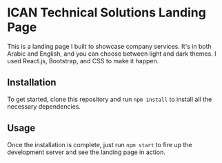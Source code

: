 # ICAN Technical Solutions Landing Page

This is a landing page I built to showcase company services. It's in both Arabic and English, and you can choose between light and dark themes. I used React.js, Bootstrap, and CSS to make it happen.

## Installation

To get started, clone this repository and run `npm install` to install all the necessary dependencies.

## Usage

Once the installation is complete, just run `npm start` to fire up the development server and see the landing page in action.
